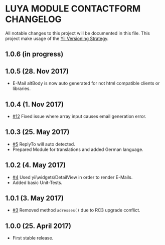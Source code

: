 # LUYA MODULE CONTACTFORM CHANGELOG

All notable changes to this project will be documented in this file. This project make usage of the [Yii Versioning Strategy](https://github.com/yiisoft/yii2/blob/master/docs/internals/versions.md).

1.0.6 (in progress)
-------------------



1.0.5 (28. Nov 2017)
-------------------

+ E-Mail altBody is now auto generated for not html compatible clients or libraries.

1.0.4 (1. Nov 2017)
------------------

- [#12](https://github.com/luyadev/luya-module-contactform/issues/12) Fixed issue where array input causes email generation error.

1.0.3 (25. May 2017)
-------------------

+ [#5](https://github.com/luyadev/luya-module-contactform/issues/5) ReplyTo will auto detected.
+ Prepared Module for translations and added German language.

1.0.2 (4. May 2017)
------------------

+ [#4](https://github.com/luyadev/luya-module-contactform/issues/4) Used yii\widgets\DetailView in order to render E-Mails.
+ Added basic Unit-Tests.

1.0.1 (3. May 2017)
-------------------

+ [#3](https://github.com/luyadev/luya-module-contactform/issues/3) Removed method `adresses()` due to RC3 upgrade conflict. 

1.0.0 (25. April 2017)
----------------------

+ First stable release.
